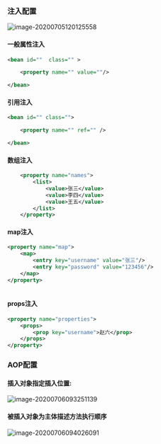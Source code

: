 ### 注入配置

![image-20200705120125558](E:%5CGithubProjs%5CMyPictures%5Cimage-20200705120125558.png)



#### 一般属性注入

```xml
<bean id=""  class="" >

	<property name="" value=""/>

</bean>
```

#### 引用注入

```xml
<bean id="" class="">

	<property name="" ref="" />

</bean>
```

#### 数组注入

```xml
    <property name="names">
        <list>
            <value>张三</value>
            <value>李四</value>
            <value>王五</value>
        </list>
    </property>

```
#### map注入

```xml
<property name="map">
    <map>
        <entry key="username" value="张三"/>
        <entry key="password" value="123456"/>
    </map>
</property>
    
```

#### props注入

```xml
<property name="properties">
    <props>
        <prop key="username">赵六</prop>
    </props>
</property>
```





### AOP配置

#### 插入对象指定插入位置:

![image-20200706093251139](E:%5CGithubProjs%5CMyPictures%5Cimage-20200706093251139.png)

#### 被插入对象为主体描述方法执行顺序

![image-20200706094026091](E:%5CGithubProjs%5CMyPictures%5Cimage-20200706094026091.png)

